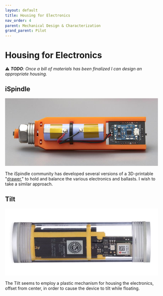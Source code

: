 ```yaml
---
layout: default
title: Housing for Electronics
nav_order: 4
parent: Mechanical Design & Characterization
grand_parent: Pilot
---
```


# Housing for Electronics

⚠️ _**TODO**: Once a bill of materials has been finalized I can design an appropriate housing._

## iSpindle
![](/assets/images/ispindle.jpg)

The iSpindle community has developed several versions of a 3D-printable "[drawer](https://github.com/universam1/iSpindel/tree/master/drawer)," to hold and balance the various electronics and ballasts. I wish to take a similar approach.

## Tilt
![](/assets/images/tilt.jpg)

The Tilt seems to employ a plastic mechanism for housing the electronics, offset from center, in order to cause the device to tilt while floating.
